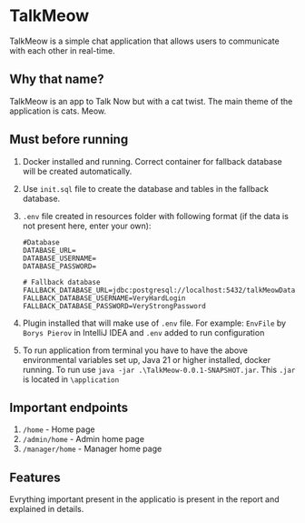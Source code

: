 # TalkMeow

TalkMeow is a simple chat application that allows users to 
communicate with each other in real-time.

## Why that name?

TalkMeow is an app to Talk Now but with a cat twist. 
The main theme of the application is cats. Meow.

## Must before running
1. Docker installed and running. Correct container for fallback database will be created automatically.
2. Use `init.sql` file to create the database and tables in the fallback database.
3. `.env` file created in resources folder with following format (if the data is not present here, enter your own):
    ```shell
    #Database
    DATABASE_URL=
    DATABASE_USERNAME=
    DATABASE_PASSWORD=
    
    # Fallback database
    FALLBACK_DATABASE_URL=jdbc:postgresql://localhost:5432/talkMeowDatabase
    FALLBACK_DATABASE_USERNAME=VeryHardLogin
    FALLBACK_DATABASE_PASSWORD=VeryStrongPassword
    ```
4. Plugin installed that will make use of `.env` file. For example: `EnvFile` by `Borys Pierov` in IntelliJ IDEA and `.env` added to run configuration

5. To run application from terminal you have to have the above environmental variables set up, Java 21 or higher installed, docker running. To run use ```java -jar .\TalkMeow-0.0.1-SNAPSHOT.jar```.
This ```.jar``` is located in ```\application```
## Important endpoints
1. `/home` - Home page
2. `/admin/home` - Admin home page
3. `/manager/home` - Manager home page

## Features
Evrything important present in the applicatio is present in the report and explained in details.
    







